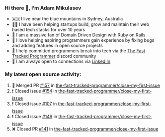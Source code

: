 ### Hi there 👋, I’m Adam Mikulasev

- 🇦🇺 I live near the blue mountains in Sydney, Australia
- 👨‍💻 I have been helping startups build, grow and maintain their web based tech stacks for over 10 years
- 💎 I am a massive fan of Domain Driven Design with Ruby on Rails
- 💞️ I love helping aspiring programmers gain experience by fixing bugs and adding features in open source projects
- 🌱 I help committed programmers break into tech via the [The Fast Tracked Programmer](https://discord.com/invite/VaH6yVGe53) discord community
- 🔗 I am always open to connections via [Linked In](https://www.linkedin.com/in/adam-mikulasev-32690591/)

### My latest open source activity:

<!--START_SECTION:activity-->
1. 🎉 Merged PR [#157](https://github.com/the-fast-tracked-programmer/close-my-first-issue/pull/157) in [the-fast-tracked-programmer/close-my-first-issue](https://github.com/the-fast-tracked-programmer/close-my-first-issue)
2. ❗️ Closed issue [#154](https://github.com/the-fast-tracked-programmer/close-my-first-issue/issues/154) in [the-fast-tracked-programmer/close-my-first-issue](https://github.com/the-fast-tracked-programmer/close-my-first-issue)
3. ❗️ Closed issue [#107](https://github.com/the-fast-tracked-programmer/close-my-first-issue/issues/107) in [the-fast-tracked-programmer/close-my-first-issue](https://github.com/the-fast-tracked-programmer/close-my-first-issue)
4. ❗️ Closed issue [#149](https://github.com/the-fast-tracked-programmer/close-my-first-issue/issues/149) in [the-fast-tracked-programmer/close-my-first-issue](https://github.com/the-fast-tracked-programmer/close-my-first-issue)
5. ❌ Closed PR [#141](https://github.com/the-fast-tracked-programmer/close-my-first-issue/pull/141) in [the-fast-tracked-programmer/close-my-first-issue](https://github.com/the-fast-tracked-programmer/close-my-first-issue)
<!--END_SECTION:activity-->
